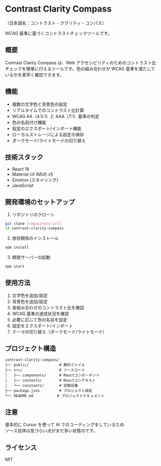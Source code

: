 # Contrast Clarity Compass

（日本語名：コントラスト・クラリティ・コンパス）

WCAG 基準に基づくコントラストチェックツールです。

## 概要

Contrast Clarity Compass は、Web アクセシビリティのためのコントラスト比チェックを簡単に行えるツールです。色の組み合わせが WCAG 基準を満たしているかを素早く確認できます。

## 機能

- 複数の文字色と背景色の設定
- リアルタイムでのコントラスト比計算
- WCAG AA（4.5:1）と AAA（7:1）基準の判定
- 色の名前付け機能
- 設定のエクスポート/インポート機能
- ローカルストレージによる設定の保存
- ダークモード/ライトモードの切り替え

## 技術スタック

- React 18
- Material-UI (MUI) v5
- Emotion (スタイリング)
- JavaScript

## 開発環境のセットアップ

1. リポジトリのクローン

```bash
git clone [repository-url]
cd contrast-clarity-compass
```

2. 依存関係のインストール

```bash
npm install
```

3. 開発サーバーの起動

```bash
npm start
```

## 使用方法

1. 文字色を追加/設定
2. 背景色を追加/設定
3. 各組み合わせのコントラスト比を確認
4. WCAG 基準の達成状況を確認
5. 必要に応じて色の名前を設定
6. 設定をエクスポート/インポート
7. テーマの切り替え（ダークモード/ライトモード）

## プロジェクト構造

```
contrast-clarity-compass/
├── public/              # 静的ファイル
├── src/                 # ソースコード
│   ├── components/      # Reactコンポーネント
│   ├── contexts/        # Reactコンテキスト
│   └── constants/       # 定数定義
├── package.json         # プロジェクト設定
└── README.md           # プロジェクトドキュメント
```

## 注意

基本的に Cursor を使って AI でのコーディングをしているため  
ソース自体は見づらい点がまだ多い状態のです。

## ライセンス

MIT
